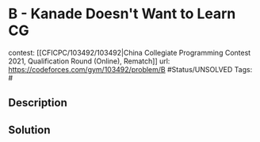 # B - Kanade Doesn't Want to Learn CG

contest: [[CFICPC/103492/103492|China Collegiate Programming Contest 2021, Qualification Round (Online), Rematch]]
url: https://codeforces.com/gym/103492/problem/B
#Status/UNSOLVED
Tags: #

## Description

## Solution

